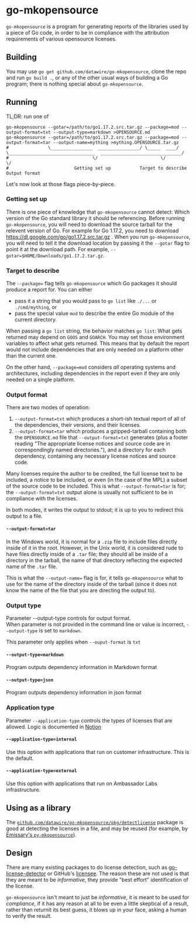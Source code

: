 # go-mkopensource

`go-mkopensource` is a program for generating reports of the libraries
used by a piece of Go code, in order to be in compliance with the
attribution requirements of various opensource licenses.

## Building

You may use `go get github.com/datawire/go-mkopensource`, clone the
repo and run `go build .`, or any of the other usual ways of building
a Go program; there is nothing special about `go-mkopensource`.

## Running

TL;DR: run one of

```shell
go-mkopensource --gotar=/path/to/go1.17.2.src.tar.gz --package=mod --output-format=txt --output-type=markdown >OPENSOURCE.md
go-mkopensource --gotar=/path/to/go1.17.2.src.tar.gz --package=mod --output-format=tar --output-name=mything >mything.OPENSOURCE.tar.gz
#               \________________  ________________/ \_____  ____/ \_________________________________  _______________________________/
#                                \/                        \/                                        \/
#                         Getting set up           Target to describe                          Output format
```

Let's now look at those flags piece-by-piece.

### Getting set up

There is one piece of knowledge that `go-mkopensource` cannot detect:
Which version of the Go standard library it should be referencing.
Before running `go-mkopensource`, you will need to download the source
tarball for the relevent version of Go.  For example for Go 1.17.2,
you need to download https://dl.google.com/go/go1.17.2.src.tar.gz .
When you run `go-mkopensource`, you will need to tell it the download
location by passing it the `--gotar` flag to point it at the download
path.  For example, `--gotar=$HOME/Downloads/go1.17.2.tar.gz`.

### Target to describe

The `--package=` flag tells `go-mkopensource` which Go packages it
should produce a report for.  You can either

 - pass it a string that you would pass to `go list` like `./...` or
   `./cmd/mything`, or
 - pass the special value `mod` to describe the entire Go module of
   the current directory.

When passing a `go list` string, the behavior matches `go list`: What
gets returned may depend on `GOOS` and `GOARCH`.  You may set those
environment variables to affect what gets returned.  This means that
by default the report would not include dependencies that are only
needed on a platform other than the current one.

On the other hand, `--package=mod` considers *all* operating systems
and architectures, including dependencies in the report even if they
are only needed on a single platform.

### Output format

There are two modes of operation:

 1. `--output-format=txt` which produces a short-ish textual report of
    all of the dependencies, their versions, and their licenses.
 2. `--output-format=tar` which produces a gzipped-tarball containing
    both the `OPENSOURCE.md` file that `--output-format=txt` generates
    (plus a footer reading "The appropriate license notices and source
    code are in correspondingly named directories."), and a directory
    for each dependency, containing any necessary license notices and
    source code.

Many licenses require the author to be credited, the full license text
to be included, a notice to be included, or even (in the case of the
MPL) a subset of the source code to be included.  This is what
`--output-format=tar` is for; the `--output-format=txt` output alone
is usually not sufficient to be in compliance with the licenses.

In both modes, it writes the output to stdout; it is up to you to
redirect this output to a file.

#### `--output-format=tar`

In the Windows world, it is normal for a `.zip` file to include files
directly inside of it in the root.  However, in the Unix world, it is
considered rude to have files directly inside of a `.tar` file; they
should all be inside of a directory in the tarball, the name of that
directory reflecting the expected name of the `.tar` file.

This is what the `--output-name=` flag is for, it tells
`go-mkopensource` what to use for the name of the directory inside of
the tarball (since it does not know the name of the file that you are
directing the output to).

### Output type

Parameter --output-type controls for output format.  
When parameter is not provided in the command line or value is 
incorrect, `--output-type` is set to `markdown`.

This parameter only applies when `--ouput-format` is `txt`

#### `--output-type=markdown`

Program outputs dependency information in Markdown format

#### `--output-type=json`

Program outputs dependency information in json format

### Application type

Parameter `--application-type` controls the types of licenses that are 
allowed. Logic is documented in [Notion](https://www.notion.so/datawire/1-Automate-License-Scan-and-Information-Files-31f4cd0f58f645f0afb922cfd710df81) 

#### `--application-type=internal`

Use this option with applications that run on customer infrastructure. 
This is the default.

#### `--application-type=external`

Use this option with applications that run on Ambassador Labs 
infrastructure.

## Using as a library

The [`github.com/datawire/go-mkopensource/pkg/detectlicense`][detectlicense]
package is good at detecting the licenses in a file, and may be reused
(for example, by [Emissary's `py-mkopensource`][py-mkopensource]).

[detectlicense]: https://pkg.go.dev/github.com/datawire/go-mkopensource/pkg/detectlicense
[py-mkopensource]: https://github.com/emissary-ingress/emissary/blob/master/tools/src/py-mkopensource/main.go

## Design

There are many existing packages to do license detection, such as
[go-license-detector][] or GitHub's [licensee][].  The reason these
are not used is that they are meant to be _informative_, they provide
"best effort" identification of the license.

`go-mkopensource` isn't meant to just be _informative_, it is meant to
be used for _compliance_, if it has any reason at all to be even a
little skeptical of a result, rather than returnit its best guess, it
blows up in your face, asking a human to verify the result.

[go-license-detector]: https://github.com/go-enry/go-license-detector
[licensee]: https://github.com/licensee/licensee
